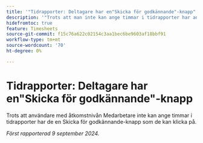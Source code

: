 ```yaml
---
title: '"Tidrapporter: Deltagare har en"Skicka för godkännande"-knapp"'
description: '"Trots att man inte kan ange timmar i tidrapporter har användare med åtkomstnivån Medarbetare en "Skicka för godkännande"-knapp som de kan klicka på."'
hidefromtoc: true
feature: Timesheets
source-git-commit: f15c76a622c02154c3aa1bec6be9603af18bbf91
workflow-type: tm+mt
source-wordcount: '70'
ht-degree: 0%

---
```


# Tidrapporter: Deltagare har en&quot;Skicka för godkännande&quot;-knapp

Trots att användare med åtkomstnivån Medarbetare inte kan ange timmar i tidrapporter har de en Skicka för godkännande-knapp som de kan klicka på.

_Först rapporterad 9 september 2024._
